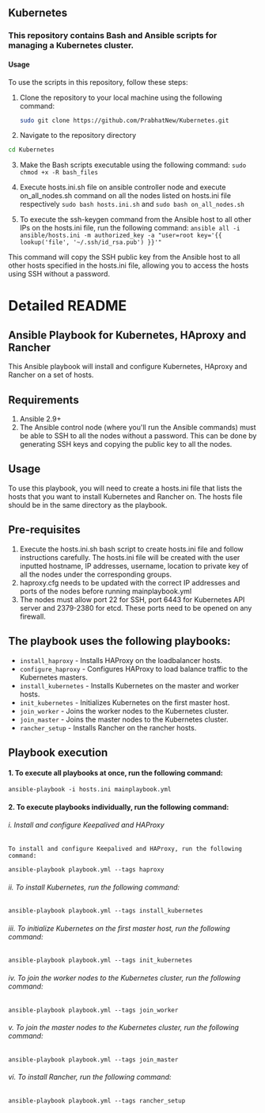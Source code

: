 ## Kubernetes
### This repository contains Bash and Ansible scripts for managing a Kubernetes cluster.
#### Usage
To use the scripts in this repository, follow these steps:
1. Clone the repository to your local machine using the following command:
   ```sh
   sudo git clone https://github.com/PrabhatNew/Kubernetes.git
   ```

2. Navigate to the repository directory
```sh 
cd Kubernetes
```

3. Make the Bash scripts executable using the following command:
  ``` sudo chmod +x -R bash_files ```

4. Execute hosts.ini.sh file on ansible controller node and execute on_all_nodes.sh command on all the nodes listed on hosts.ini file respectively
  ``` sudo bash hosts.ini.sh ``` and ``` sudo bash on_all_nodes.sh ```

5. To execute the ssh-keygen command from the Ansible host to all other IPs on the hosts.ini file, run the following command:
``` ansible all -i ansible/hosts.ini -m authorized_key -a "user=root key='{{ lookup('file', '~/.ssh/id_rsa.pub') }}'" ```

This command will copy the SSH public key from the Ansible host to all other hosts specified in the hosts.ini file, allowing you to access the hosts using SSH without a password.


# Detailed README
## Ansible Playbook for Kubernetes, HAproxy and Rancher
This Ansible playbook will install and configure Kubernetes, HAproxy and Rancher on a set of hosts.
## Requirements
1. Ansible 2.9+
2. The Ansible control node (where you'll run the Ansible commands) must be able to SSH to all the nodes without a password. This can be done by generating SSH keys and copying the public key to all the nodes.

## Usage
To use this playbook, you will need to create a hosts.ini file that lists the hosts that you want to install Kubernetes and Rancher on. The hosts file should be in the same directory as the playbook.

## Pre-requisites
1. Execute the hosts.ini.sh bash script to create hosts.ini file and follow instructions carefully. The hosts.ini file will be created with the user inputted hostname, IP addresses, username, location to private key of all the nodes under the corresponding groups. 
2. haproxy.cfg needs to be updated with the correct IP addresses and ports of the nodes before running mainplaybook.yml
3. The nodes must allow port 22 for SSH, port 6443 for Kubernetes API server and 2379-2380 for etcd. These ports need to be opened on any firewall.

## The playbook uses the following playbooks:
* `install_haproxy` - Installs HAProxy on the loadbalancer hosts.
* `configure_haproxy` - Configures HAProxy to load balance traffic to the Kubernetes masters.
* `install_kubernetes` - Installs Kubernetes on the master and worker hosts.
* `init_kubernetes` - Initializes Kubernetes on the first master host.
* `join_worker` - Joins the worker nodes to the Kubernetes cluster.
* `join_master` - Joins the master nodes to the Kubernetes cluster.
* `rancher_setup` - Installs Rancher on the rancher hosts.

## Playbook execution
#### 1. To execute all playbooks at once, run the following command:
``` ansible-playbook -i hosts.ini mainplaybook.yml ```

#### 2. To execute playbooks individually, run the following command:

 ######   i. Install and configure Keepalived and HAProxy
    To install and configure Keepalived and HAProxy, run the following command:
``` ansible-playbook playbook.yml --tags haproxy ```

 ######   ii. To install Kubernetes, run the following command:
``` ansible-playbook playbook.yml --tags install_kubernetes ```

 ######   iii. To initialize Kubernetes on the first master host, run the following command:
``` ansible-playbook playbook.yml --tags init_kubernetes ```

 ######   iv. To join the worker nodes to the Kubernetes cluster, run the following command:
``` ansible-playbook playbook.yml --tags join_worker ```

 ######  v. To join the master nodes to the Kubernetes cluster, run the following command:
``` ansible-playbook playbook.yml --tags join_master ```

 ######   vi. To install Rancher, run the following command:
``` ansible-playbook playbook.yml --tags rancher_setup ```

